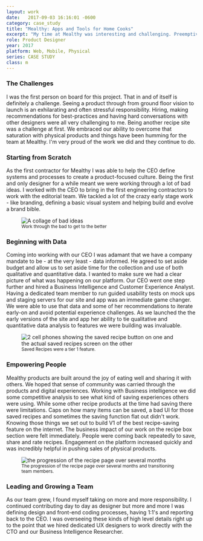 ```yaml
---
layout: work
date:   2017-09-03 16:16:01 -0600
category: case_study
title: "Mealthy: Apps and Tools for Home Cooks"
excerpt: "My time at Mealthy was interesting and challenging. Preemptively building a digital platform to coincide with physical product releases is a very meaty problem set. I'm going to highlight a few specific parts of my 8 months working with the team. I had the opportunity to be an early contract hire which allowed me to grow and lead a very talented team as the organization scaled up."
role: Product Designer
year: 2017
platform: Web, Mobile, Physical
series: CASE STUDY
class: m
---
```


### The Challenges
I was the first person on board for this project. That in and of itself is definitely a challenge. Seeing a product through from ground floor vision to launch is an exhilarating and often stressful responsibility. Hiring, making recommendations for best-practices and having hard conversations with other designers were all very challenging to me. Being another recipe site was a challenge at first. We embraced our ability to overcome that saturation with physical products and things have been humming for the team at Mealthy. I'm very proud of the work we did and they continue to do.

### Starting from Scratch
As the first contractor for Mealthy I was able to help the CEO define systems and processes to create a product-focused culture. Being the first and only designer for a while meant we were working through a lot of bad ideas. I worked with the CEO to bring in the first engineering contractors to work with the editorial team. We tackled a lot of the crazy early stage work - like branding, defining a basic visual system and helping build and evolve a brand bible.

  <figure class="container__image container__break no-shadow">
    <img class="no-shadow" src="https://ktportfolio.sirv.com/Images/mealthy-beginning.png?progressive=true&png.optimize=true" alt="A collage of bad ideas" />
    <figcaption class="mt-half center mb-1">
      <small>Work through the bad to get to the better</small>
    </figcaption>
  </figure>

### Beginning with Data
Coming into working with our CEO I was adamant that we have a company mandate to be - at the very least - data informed. He agreed to set aside budget and allow us to set aside time for the collection and use of both qualitative and quantitative data. I wanted to make sure we had a clear picture of what was happening on our platform. Our CEO went one step further and hired a Business Intelligence and Customer Experience Analyst. Having a dedicated team member to run guided usability tests on mock ups and staging servers for our site and app was an immediate game changer. We were able to use that data and some of her recommendations to iterate early-on and avoid potential experience challenges. As we launched the the early versions of the site and app her ability to tie qualitative and quantitative data analysis to features we were building was invaluable.

<figure class="container__image container__break no-shadow">
  <img class="no-shadow" src="https://ktportfolio.sirv.com/Images/m-savedrecipes.png?progressive=true&png.optimize=true" alt="2 cell phones showing the saved recipe button on one and the actual saved recipes screen on the other" />
  <figcaption class="mt-half center mb-1">
    <small>Saved Recipes were a tier 1 feature.</small>
  </figcaption>
</figure>

### Empowering People
Mealthy products are built around the joy of eating well and sharing it with others. We hoped that sense of community was carried through the products and digital experiences. Working with Business intelligence we did some competitive analysis to see what kind of saving experiences others were using. While some other recipe products at the time had saving there were limitations. Caps on how many items can be saved, a bad UI for those saved recipes and sometimes the saving function flat out didn't work. Knowing those things we set out to build V1 of the best recipe-saving feature on the internet. The business impact of our work on the recipe box section were felt immediately. People were coming back repeatedly to save, share and rate recipes. Engagement on the platform increased quickly and was incredibly helpful in pushing sales of physical products.

<figure class="container__image container__break">
  <img class="no-shadow" src="https://ktportfolio.sirv.com/Images/mealthy-recipe.png?progressive=true&png.optimize=true" alt="the progression of the recipe page over several months" />
  <figcaption class="mt-half center mb-1">
    <small>The progression of the recipe page over several months and transitioning team members.</small>
  </figcaption>
</figure>

### Leading and Growing a Team
As our team grew, I found myself taking on more and more responsibility. I continued contributing day to day as designer but more and more I was defining design and front-end coding processes, having 1:1's and reporting back to the CEO. I was overseeing these kinds of high level details right up to the point that we hired dedicated UX designers to work directly with the CTO and our Business Intelligence Researcher.
